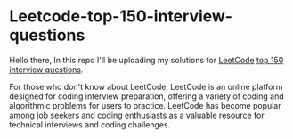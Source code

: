 # Leetcode-top-150-interview-questions
Hello there, 
In this repo I'll be uploading my solutions for [LeetCode](https://leetcode.com/) [top 150 interview questions](https://leetcode.com/studyplan/top-interview-150/).

For those who don't know about LeetCode, LeetCode is an online platform designed for coding interview preparation, offering a variety of coding and algorithmic problems for users to practice. LeetCode has become popular among job seekers and coding enthusiasts as a valuable resource for technical interviews and coding challenges.
